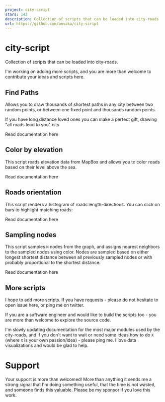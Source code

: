 ```yaml
---
project: city-script
stars: 143
description: Collection of scripts that can be loaded into city-roads
url: https://github.com/anvaka/city-script
---
```


city-script
===========

Collection of scripts that can be loaded into city-roads.

I'm working on adding more scripts, and you are more than welcome to contribute your ideas and scripts here.

Find Paths
----------

Allows you to draw thousands of shortest paths in any city between two random points, or between one fixed point and thousands random points.

If you have long distance loved ones you can make a perfect gift, drawing "all roads lead to you" city

Read documentation here

Color by elevation
------------------

This script reads elevation data from MapBox and allows you to color roads based on their level above the sea.

Read documentation here

Roads orientation
-----------------

This script renders a histogram of roads length-directions. You can click on bars to highlight matching roads:

Read documentation here

Sampling nodes
--------------

This script samples `N` nodes from the graph, and assigns nearest neighbors to the sampled nodes using color. Nodes are sampled based on either longest shortest distance between all previously sampled nodes or with probably proportional to the shortest distance.

Read documentation here

More scripts
------------

I hope to add more scripts. If you have requests - please do not hesitate to open issue here, or ping me on twitter.

If you are a software engineer and would like to build the scripts too - you are more than welcome to explore the source code.

I'm slowly updating documentation for the most major modules used by the city-roads, and if you don't want to wait or need some ideas how to do `X` (where `X` is your own passion/idea) - please ping me. I love data visualizations and would be glad to help.

Support
=======

Your support is more than welcomed! More than anything it sends me a strong signal that I'm doing something useful, that the time is not wasted, and someone finds this valuable. Please be my sponsor if you love this work.
